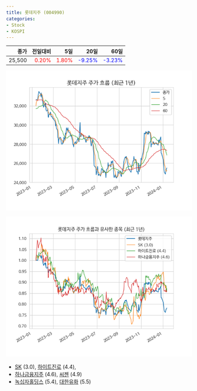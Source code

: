 ```yaml
---
title: 롯데지주 (004990)
categories:
- Stock
- KOSPI
---
```


|종가|전일대비|5일|20일|60일|
|---:|-------:|--:|---:|---:|
|25,500|<span style="color: red">0.20%</span>|<span style="color: red">1.80%</span>|<span style="color: blue">-9.25%</span>|<span style="color: blue">-3.23%</span>|


<!-- more -->

![004990](/assets/images/stock/004990.png)

![004990](/assets/images/stock/004990_sim.png)

- [SK](/034730/) (3.0), [하이트진로](/000080/) (4.4),
- [하나금융지주](/086790/) (4.6), [씨젠](/096530/) (4.9)
- [녹십자홀딩스](/005250/) (5.4), [대한유화](/006650/) (5.5)